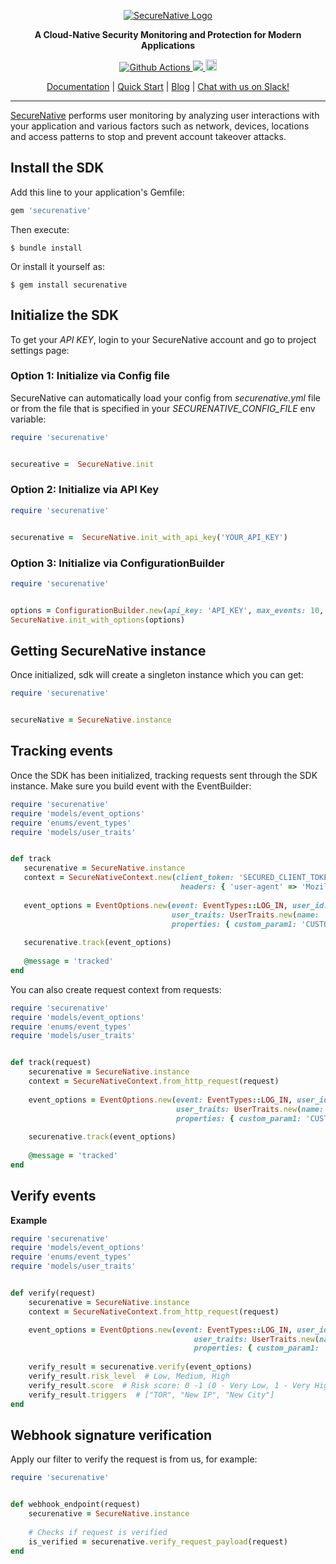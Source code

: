 <p align="center">
  <a href="https://www.securenative.com"><img src="https://user-images.githubusercontent.com/45174009/77826512-f023ed80-7120-11ea-80e0-58aacde0a84e.png" alt="SecureNative Logo"/></a>
</p>

<p align="center">
  <b>A Cloud-Native Security Monitoring and Protection for Modern Applications</b>
</p>
<p align="center">
  <a href="https://github.com/securenative/securenative-ruby">
    <img alt="Github Actions" src="https://github.com/securenative/securenative-ruby/workflows/CI/badge.svg">
  </a>
  <a href="https://codecov.io/gh/securenative/securenative-ruby">
    <img src="https://codecov.io/gh/securenative/securenative-ruby/branch/master/graph/badge.svg" />
  </a>
  <a href="https://badge.fury.io/rb/securenative"><img src="https://badge.fury.io/rb/securenative.svg" alt="Gem Version" height="18"></a>
</p>
<p align="center">
  <a href="https://docs.securenative.com">Documentation</a> |
  <a href="https://docs.securenative.com/quick-start">Quick Start</a> |
  <a href="https://blog.securenative.com">Blog</a> |
  <a href="">Chat with us on Slack!</a>
</p>
<hr/>


[SecureNative](https://www.securenative.com/) performs user monitoring by analyzing user interactions with your application and various factors such as network, devices, locations and access patterns to stop and prevent account takeover attacks.


## Install the SDK

Add this line to your application's Gemfile:

```ruby
gem 'securenative'
```

Then execute:

    $ bundle install

Or install it yourself as:

    $ gem install securenative

## Initialize the SDK

To get your *API KEY*, login to your SecureNative account and go to project settings page:

### Option 1: Initialize via Config file
SecureNative can automatically load your config from *securenative.yml* file or from the file that is specified in your *SECURENATIVE_CONFIG_FILE* env variable:

```ruby
require 'securenative'


secureative =  SecureNative.init
```
### Option 2: Initialize via API Key

```ruby
require 'securenative'


securenative =  SecureNative.init_with_api_key('YOUR_API_KEY')
```

### Option 3: Initialize via ConfigurationBuilder
```ruby
require 'securenative'


options = ConfigurationBuilder.new(api_key: 'API_KEY', max_events: 10, log_level: 'ERROR')
SecureNative.init_with_options(options)                                 
```

## Getting SecureNative instance
Once initialized, sdk will create a singleton instance which you can get: 
```ruby
require 'securenative'


secureNative = SecureNative.instance
```

## Tracking events

Once the SDK has been initialized, tracking requests sent through the SDK
instance. Make sure you build event with the EventBuilder:

 ```ruby
require 'securenative'
require 'models/event_options'
require 'enums/event_types'
require 'models/user_traits'


def track
    securenative = SecureNative.instance
    context = SecureNativeContext.new(client_token: 'SECURED_CLIENT_TOKEN', ip: '127.0.0.1',
                                       headers: { 'user-agent' => 'Mozilla: Mozilla/5.0 (Windows NT 6.1; Win64; x64; rv:47.0) Gecko/20100101 Firefox/47.3 Mozilla/5.0 (Macintosh; Intel Mac OS X x.y; rv:42.0) Gecko/20100101 Firefox/43.4' })
    
    event_options = EventOptions.new(event: EventTypes::LOG_IN, user_id: '1234', context: context,
                                     user_traits: UserTraits.new(name: 'Your Name', email: 'name@gmail.com', phone: '+1234567890'),
                                     properties: { custom_param1: 'CUSTOM_PARAM_VALUE', custom_param2: true, custom_param3: 3 })
    
    securenative.track(event_options)
    
    @message = 'tracked'
end
 ```

You can also create request context from requests:

```ruby
require 'securenative'
require 'models/event_options'
require 'enums/event_types'
require 'models/user_traits'


def track(request)
    securenative = SecureNative.instance
    context = SecureNativeContext.from_http_request(request)
    
    event_options = EventOptions.new(event: EventTypes::LOG_IN, user_id: '1234', context: context,
                                     user_traits: UserTraits.new(name: 'Your Name', email: 'name@gmail.com', phone: '+1234567890'),
                                     properties: { custom_param1: 'CUSTOM_PARAM_VALUE', custom_param2: true, custom_param3: 3 })
    
    securenative.track(event_options)
    
    @message = 'tracked'
end
```

## Verify events

**Example**

```ruby
require 'securenative'
require 'models/event_options'
require 'enums/event_types'
require 'models/user_traits'


def verify(request)
    securenative = SecureNative.instance
    context = SecureNativeContext.from_http_request(request)

    event_options = EventOptions.new(event: EventTypes::LOG_IN, user_id: '1234', context: context,
                                         user_traits: UserTraits.new(name: 'Your Name', email: 'name@gmail.com', phone: '+1234567890'),
                                         properties: { custom_param1: 'CUSTOM_PARAM_VALUE', custom_param2: true, custom_param3: 3 })
    
    verify_result = securenative.verify(event_options)
    verify_result.risk_level  # Low, Medium, High
    verify_result.score  # Risk score: 0 -1 (0 - Very Low, 1 - Very High)
    verify_result.triggers  # ["TOR", "New IP", "New City"]
end
```

## Webhook signature verification

Apply our filter to verify the request is from us, for example:

```ruby
require 'securenative'


def webhook_endpoint(request)
    securenative = SecureNative.instance
    
    # Checks if request is verified
    is_verified = securenative.verify_request_payload(request)
end
 ```